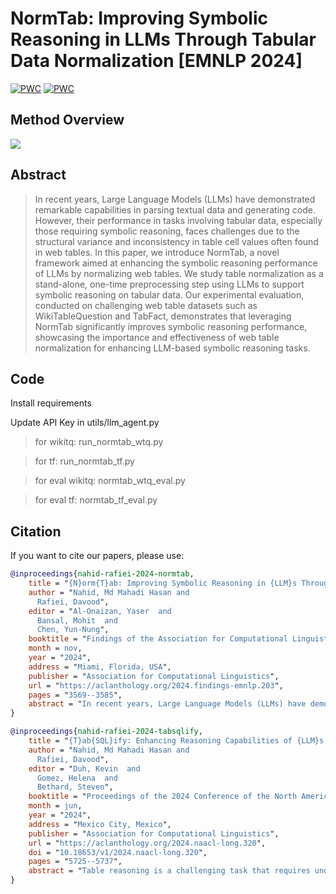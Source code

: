 # NormTab: Improving Symbolic Reasoning in LLMs Through Tabular Data Normalization [EMNLP 2024]
[![PWC](https://img.shields.io/endpoint.svg?url=https://paperswithcode.com/badge/normtab-improving-symbolic-reasoning-in-llms/table-based-fact-verification-on-tabfact)](https://paperswithcode.com/sota/table-based-fact-verification-on-tabfact?p=normtab-improving-symbolic-reasoning-in-llms) [![PWC](https://img.shields.io/endpoint.svg?url=https://paperswithcode.com/badge/normtab-improving-symbolic-reasoning-in-llms/semantic-parsing-on-wikitablequestions)](https://paperswithcode.com/sota/semantic-parsing-on-wikitablequestions?p=normtab-improving-symbolic-reasoning-in-llms)
## Method Overview 

<image src="/NormTab.jpg"/>


## Abstract
> In recent years, Large Language Models (LLMs) have demonstrated remarkable capabilities in parsing textual data and generating code. However, their performance in tasks involving tabular data, especially those requiring
symbolic reasoning, faces challenges due to the structural variance and inconsistency in table cell values often found in web tables. In this paper, we introduce NormTab, a novel framework aimed at enhancing the symbolic
reasoning performance of LLMs by normalizing web tables. We study table normalization as a stand-alone, one-time preprocessing step using LLMs to support symbolic reasoning on tabular data. Our experimental evaluation, conducted on challenging web table datasets such as WikiTableQuestion and TabFact, demonstrates that leveraging NormTab significantly improves symbolic reasoning performance, showcasing the importance and effectiveness of web table normalization for enhancing LLM-based symbolic reasoning tasks.


## Code 

Install requirements 

Update API Key in utils/llm_agent.py 


> for wikitq: run_normtab_wtq.py

> for tf: run_normtab_tf.py

> for eval wikitq: normtab_wtq_eval.py

> for eval tf: normtab_tf_eval.py

## Citation

If you want to cite our papers, please use:

```bibtex
@inproceedings{nahid-rafiei-2024-normtab,
    title = "{N}orm{T}ab: Improving Symbolic Reasoning in {LLM}s Through Tabular Data Normalization",
    author = "Nahid, Md Mahadi Hasan and
      Rafiei, Davood",
    editor = "Al-Onaizan, Yaser  and
      Bansal, Mohit  and
      Chen, Yun-Nung",
    booktitle = "Findings of the Association for Computational Linguistics: EMNLP 2024",
    month = nov,
    year = "2024",
    address = "Miami, Florida, USA",
    publisher = "Association for Computational Linguistics",
    url = "https://aclanthology.org/2024.findings-emnlp.203",
    pages = "3569--3585",
    abstract = "In recent years, Large Language Models (LLMs) have demonstrated remarkable capabilities in parsing textual data and generating code. However, their performance in tasks involving tabular data, especially those requiring symbolic reasoning, faces challenges due to the structural variance and inconsistency in table cell values often found in web tables. In this paper, we introduce NormTab, a novel framework aimed at enhancing the symbolic reasoning performance of LLMs by normalizing web tables. We study table normalization as a stand-alone, one-time preprocessing step using LLMs to support symbolic reasoning on tabular data. Our experimental evaluation, conducted on challenging web table datasets such as WikiTableQuestion and TabFact, demonstrates that leveraging NormTab significantly improves symbolic reasoning performance, showcasing the importance and effectiveness of web table normalization for enhancing LLM-based symbolic reasoning tasks.",
}

```

```bibtex
@inproceedings{nahid-rafiei-2024-tabsqlify,
    title = "{T}ab{SQL}ify: Enhancing Reasoning Capabilities of {LLM}s Through Table Decomposition",
    author = "Nahid, Md Mahadi Hasan and
      Rafiei, Davood",
    editor = "Duh, Kevin  and
      Gomez, Helena  and
      Bethard, Steven",
    booktitle = "Proceedings of the 2024 Conference of the North American Chapter of the Association for Computational Linguistics: Human Language Technologies (Volume 1: Long Papers)",
    month = jun,
    year = "2024",
    address = "Mexico City, Mexico",
    publisher = "Association for Computational Linguistics",
    url = "https://aclanthology.org/2024.naacl-long.320",
    doi = "10.18653/v1/2024.naacl-long.320",
    pages = "5725--5737",
    abstract = "Table reasoning is a challenging task that requires understanding both natural language questions and structured tabular data. Large language models (LLMs) have shown impressive capabilities in natural language understanding and generation, but they often struggle with large tables due to their limited input length. In this paper, we propose TabSQLify, a novel method that leverages text-to-SQL generation to decompose tables into smaller and relevant sub-tables, containing only essential information for answering questions or verifying statements, before performing the reasoning task. In our comprehensive evaluation on four challenging datasets, our approach demonstrates comparable or superior performance compared to prevailing methods reliant on full tables as input. Moreover, our method can reduce the input context length significantly, making it more scalable and efficient for large-scale table reasoning applications. Our method performs remarkably well on the WikiTQ benchmark, achieving an accuracy of 64.7{\%}. Additionally, on the TabFact benchmark, it achieves a high accuracy of 79.5{\%}. These results surpass other LLM-based baseline models on gpt-3.5-turbo (chatgpt). TabSQLify can reduce the table size significantly alleviating the computational load on LLMs when handling large tables without compromising performance.",
}
```
